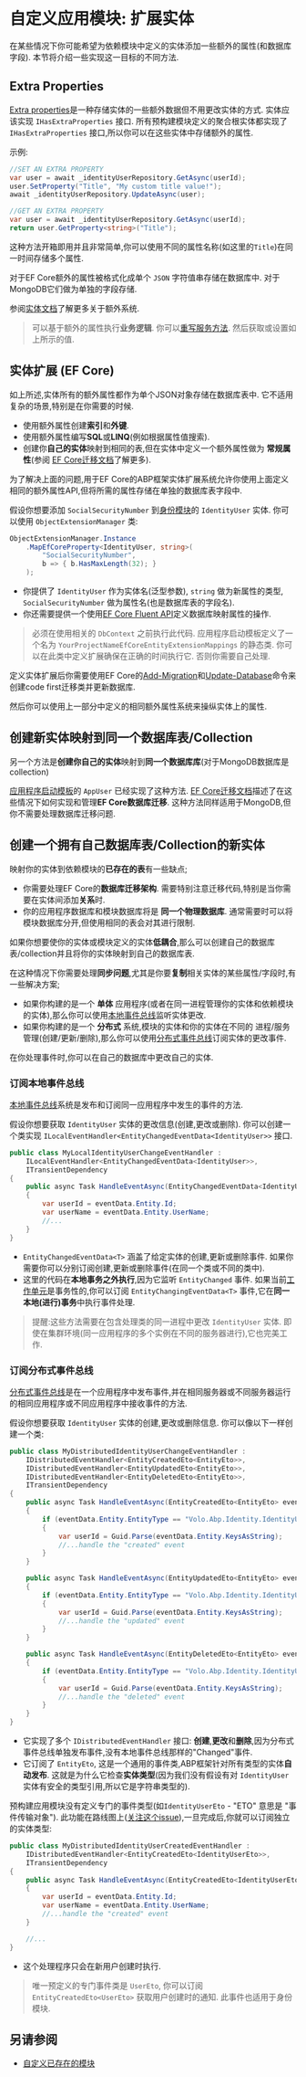 # 自定义应用模块: 扩展实体

在某些情况下你可能希望为依赖模块中定义的实体添加一些额外的属性(和数据库字段). 本节将介绍一些实现这一目标的不同方法.

## Extra Properties

[Extra properties](Entities.md)是一种存储实体的一些额外数据但不用更改实体的方式. 实体应该实现 `IHasExtraProperties` 接口. 所有预构建模块定义的聚合根实体都实现了 `IHasExtraProperties` 接口,所以你可以在这些实体中存储额外的属性.

示例:

````csharp
//SET AN EXTRA PROPERTY
var user = await _identityUserRepository.GetAsync(userId);
user.SetProperty("Title", "My custom title value!");
await _identityUserRepository.UpdateAsync(user);

//GET AN EXTRA PROPERTY
var user = await _identityUserRepository.GetAsync(userId);
return user.GetProperty<string>("Title");
````

这种方法开箱即用并且非常简单,你可以使用不同的属性名称(如这里的`Title`)在同一时间存储多个属性.

对于EF Core额外的属性被格式化成单个 `JSON` 字符值串存储在数据库中. 对于MongoDB它们做为单独的字段存储.

参阅[实体文档](Entities.md)了解更多关于额外系统.

> 可以基于额外的属性执行**业务逻辑**. 你可以[重写服务方法](Customizing-Application-Modules-Overriding-Services.md). 然后获取或设置如上所示的值.

## 实体扩展 (EF Core)

如上所述,实体所有的额外属性都作为单个JSON对象存储在数据库表中. 它不适用复杂的场景,特别是在你需要的时候.

* 使用额外属性创建**索引**和**外键**.
* 使用额外属性编写**SQL**或**LINQ**(例如根据属性值搜索).
* 创建你**自己的实体**映射到相同的表,但在实体中定义一个额外属性做为 **常规属性**(参阅 [EF Core迁移文档](Entity-Framework-Core-Migrations.md)了解更多).

为了解决上面的问题,用于EF Core的ABP框架实体扩展系统允许你使用上面定义相同的额外属性API,但将所需的属性存储在单独的数据库表字段中.

假设你想要添加 `SocialSecurityNumber` 到[身份模块](Modules/Identity.md)的 `IdentityUser` 实体. 你可以使用 `ObjectExtensionManager` 类:

````csharp
ObjectExtensionManager.Instance
    .MapEfCoreProperty<IdentityUser, string>(
        "SocialSecurityNumber",
        b => { b.HasMaxLength(32); }
    );
````

* 你提供了 `IdentityUser` 作为实体名(泛型参数), `string` 做为新属性的类型, `SocialSecurityNumber` 做为属性名(也是数据库表的字段名).
* 你还需要提供一个使用[EF Core Fluent API](https://docs.microsoft.com/en-us/ef/core/modeling/entity-properties)定义数据库映射属性的操作.

> 必须在使用相关的 `DbContext` 之前执行此代码. 应用程序启动模板定义了一个名为 `YourProjectNameEfCoreEntityExtensionMappings` 的静态类. 你可以在此类中定义扩展确保在正确的时间执行它. 否则你需要自己处理.

定义实体扩展后你需要使用EF Core的[Add-Migration](https://docs.microsoft.com/en-us/ef/core/miscellaneous/cli/powershell#add-migration)和[Update-Database](https://docs.microsoft.com/en-us/ef/core/miscellaneous/cli/powershell#update-database)命令来创建code first迁移类并更新数据库.

然后你可以使用上一部分中定义的相同额外属性系统来操纵实体上的属性.

## 创建新实体映射到同一个数据库表/Collection

另一个方法是**创建你自己的实体**映射到**同一个数据库库**(对于MongoDB数据库是collection)

[应用程序启动模板](Startup-Templates/Application.md)的 `AppUser` 已经实现了这种方法. [EF Core迁移文档](Entity-Framework-Core-Migrations.md)描述了在这些情况下如何实现和管理**EF Core数据库迁移**. 这种方法同样适用于MongoDB,但你不需要处理数据库迁移问题.

## 创建一个拥有自己数据库表/Collection的新实体

映射你的实体到依赖模块的**已存在的表**有一些缺点;

* 你需要处理EF Core的**数据库迁移架构**. 需要特别注意迁移代码,特别是当你需要在实体间添加**关系**时.
* 你的应用程序数据库和模块数据库将是 **同一个物理数据库**. 通常需要时可以将模块数据库分开,但使用相同的表会对其进行限制.

如果你想要使你的实体或模块定义的实体**低耦合**,那么可以创建自己的数据库表/collection并且将你的实体映射到自己的数据库表.

在这种情况下你需要处理**同步问题**,尤其是你要**复制**相关实体的某些属性/字段时,有一些解决方案;

* 如果你构建的是一个 **单体** 应用程序(或者在同一进程管理你的实体和依赖模块的实体),那么你可以使用[本地事件总线](Local-Event-Bus.md)监听实体更改.
* 如果你构建的是一个 **分布式** 系统,模块的实体和你的实体在不同的 进程/服务 管理(创建/更新/删除),那么你可以使用[分布式事件总线](Distributed-Event-Bus.md)订阅实体的更改事件.

在你处理事件时,你可以在自己的数据库中更改自己的实体.

### 订阅本地事件总线

[本地事件总线](Local-Event-Bus.md)系统是发布和订阅同一应用程序中发生的事件的方法.

假设你想要获取 `IdentityUser` 实体的更改信息(创建,更改或删除). 你可以创建一个类实现 `ILocalEventHandler<EntityChangedEventData<IdentityUser>>` 接口.

````csharp
public class MyLocalIdentityUserChangeEventHandler :
    ILocalEventHandler<EntityChangedEventData<IdentityUser>>,
    ITransientDependency
{
    public async Task HandleEventAsync(EntityChangedEventData<IdentityUser> eventData)
    {
        var userId = eventData.Entity.Id;
        var userName = eventData.Entity.UserName;
        //...
    }
}
````

* `EntityChangedEventData<T>` 涵盖了给定实体的创建,更新或删除事件. 如果你需要你可以分别订阅创建,更新或删除事件(在同一个类或不同的类中).
* 这里的代码在**本地事务之外执行**,因为它监听 `EntityChanged` 事件. 如果当前[工作单元](Unit-Of-Work.md)是事务性的,你可以订阅 `EntityChangingEventData<T>` 事件,它在**同一本地(进行)事务**中执行事件处理.

> 提醒:这些方法需要在包含处理类的同一进程中更改 `IdentityUser` 实体. 即使在集群环境(同一应用程序的多个实例在不同的服务器进行),它也完美工作.

### 订阅分布式事件总线

[分布式事件总线](Distributed-Event-Bus.md)是在一个应用程序中发布事件,并在相同服务器或不同服务器运行的相同应用程序或不同应用程序中接收事件的方法.

假设你想要获取 `IdentityUser` 实体的创建,更改或删除信息. 你可以像以下一样创建一个类:

````csharp
public class MyDistributedIdentityUserChangeEventHandler :
    IDistributedEventHandler<EntityCreatedEto<EntityEto>>,
    IDistributedEventHandler<EntityUpdatedEto<EntityEto>>,
    IDistributedEventHandler<EntityDeletedEto<EntityEto>>,
    ITransientDependency
{
    public async Task HandleEventAsync(EntityCreatedEto<EntityEto> eventData)
    {
        if (eventData.Entity.EntityType == "Volo.Abp.Identity.IdentityUser")
        {
            var userId = Guid.Parse(eventData.Entity.KeysAsString);
            //...handle the "created" event
        }
    }

    public async Task HandleEventAsync(EntityUpdatedEto<EntityEto> eventData)
    {
        if (eventData.Entity.EntityType == "Volo.Abp.Identity.IdentityUser")
        {
            var userId = Guid.Parse(eventData.Entity.KeysAsString);
            //...handle the "updated" event
        }
    }

    public async Task HandleEventAsync(EntityDeletedEto<EntityEto> eventData)
    {
        if (eventData.Entity.EntityType == "Volo.Abp.Identity.IdentityUser")
        {
            var userId = Guid.Parse(eventData.Entity.KeysAsString);
            //...handle the "deleted" event
        }
    }
}
````

* 它实现了多个 `IDistributedEventHandler` 接口: **创建**,**更改**和**删除**,因为分布式事件总线单独发布事件,没有本地事件总线那样的"Changed"事件.
* 它订阅了 `EntityEto`, 这是一个通用的事件类,ABP框架针对所有类型的实体**自动发布**. 这就是为什么它检查**实体类型**(因为我们没有假设有对 `IdentityUser` 实体有安全的类型引用,所以它是字符串类型的).

预构建应用模块没有定义专门的事件类型(如`IdentityUserEto` - "ETO" 意思是 "事件传输对象"). 此功能在路线图上([关注这个issue](https://github.com/abpframework/abp/issues/3033)),一旦完成后,你就可以订阅独立的实体类型:

````csharp
public class MyDistributedIdentityUserCreatedEventHandler :
    IDistributedEventHandler<EntityCreatedEto<IdentityUserEto>>,
    ITransientDependency
{
    public async Task HandleEventAsync(EntityCreatedEto<IdentityUserEto> eventData)
    {
        var userId = eventData.Entity.Id;
        var userName = eventData.Entity.UserName;
        //...handle the "created" event
    }

    //...
}
````

* 这个处理程序只会在新用户创建时执行.

> 唯一预定义的专门事件类是 `UserEto`, 你可以订阅 `EntityCreatedEto<UserEto>` 获取用户创建时的通知. 此事件也适用于身份模块.

## 另请参阅

* [自定义已存在的模块](Customizing-Application-Modules-Guide.md)